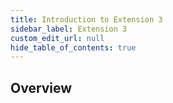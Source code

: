 ```yaml
---
title: Introduction to Extension 3
sidebar_label: Extension 3
custom_edit_url: null
hide_table_of_contents: true
---
```


## Overview